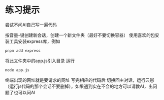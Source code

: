 # 练习提示
尝试不问AI自己写一遍代码

按音量-键创建新会话，创建一个新文件夹（最好不要切换容器）
使用喜欢的包安装工具安装express库，例如
```bash
pnpm add express
```
将此文件夹中的app.js引入目录
运行
```bash
node app.js
```
终端出现的网址就是要请求的网址
写完相应的代码后
切换回主对话，运行云崽（运行js代码的那个会话不要删掉），如果遇到实在不会的地方可以请教AI，出问题了也可以问AI
